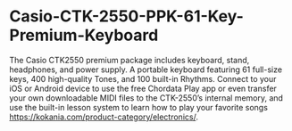 # Casio-CTK-2550-PPK-61-Key-Premium-Keyboard
The Casio CTK2550 premium package includes keyboard, stand, headphones, and power supply. A portable keyboard featuring 61 full-size keys, 400 high-quality Tones, and 100 built-in Rhythms. Connect to your iOS or Android device to use the free Chordata Play app or even transfer your own downloadable MIDI files to the CTK-2550’s internal memory, and use the built-in lesson system to learn how to play your favorite songs https://kokania.com/product-category/electronics/.
